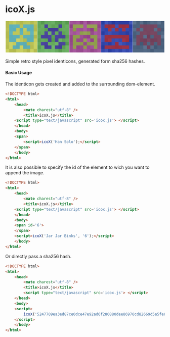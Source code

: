 # icoX.js

![Screenshot](https://raw.githubusercontent.com/ThomasPokorny/icoX/master/screenshots/screenshot.png)

Simple retro style pixel identicons, generated form sha256 hashes.

#### Basic Usage
The identicon gets created and added to the surrounding dom-element.
```html
<!DOCTYPE html>
<html>
    <head>
        <mate charest="utf-8" />
        <title>icoX.js</title>
	<script type="text/javascript" src='icox.js'> </script>
    </head>
    <body>
	<span>
		<script>icoX('Han Solo');</script>
	</span>
    </body>
</html>
```

It is also possible to specify the id of the element to wich you want to append the image.

```html
<!DOCTYPE html>
<html>
    <head>
        <mate charest="utf-8" />
        <title>icoX.js</title>
	<script type="text/javascript" src='icox.js'> </script>
    </head>
    <body>
	<span id='6'>
	</span>
	<script>icoX('Jar Jar Binks', '6');</script>
    </body>
</html>
```
Or directly pass a sha256 hash.

```html
<!DOCTYPE html>
<html>
    <head>
        <mate charest="utf-8" />
        <title>icoX.js</title>
		<script type="text/javascript" src='icox.js'> </script>
    </head>
    <body>
	<script>
		icoX('5247709ea3ed87ce0dce47e92ad6f280880dee86970cd82669d5a5fe8128e4c2',undefined, true);
	</script>
    </body>
</html>
```
